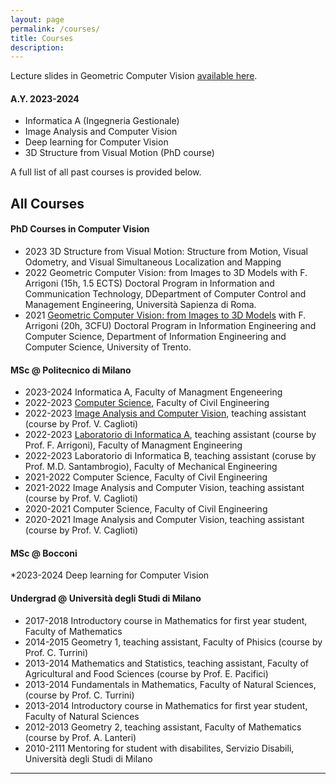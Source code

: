 ```yaml
---
layout: page
permalink: /courses/
title: Courses
description:
---
```


Lecture slides in Geometric Computer Vision [available here][GCVslides]. 

#### A.Y. 2023-2024

* Informatica A (Ingegneria Gestionale)
* Image Analysis and Computer Vision
* Deep learning for Computer Vision
* 3D Structure from Visual Motion (PhD course)

A full list of all past courses is provided below. 

## All Courses

#### PhD Courses in Computer Vision

* 2023 3D Structure from Visual Motion: Structure from Motion, Visual Odometry, and Visual Simultaneous Localization and Mapping
* 2022 Geometric Computer Vision: from Images to 3D Models with F. Arrigoni (15h, 1.5 ECTS) Doctoral Program in Information and Communication Technology, DDepartment of Computer Control and Management Engineering, Università Sapienza di Roma.<br>
* 2021 [Geometric Computer Vision: from Images to 3D Models][im23d] with F. Arrigoni (20h, 3CFU) Doctoral Program in Information Engineering and Computer Science, Department of Information Engineering and Computer Science, University of Trento.<br>


#### MSc  @ Politecnico di Milano
* 2023-2024 Informatica A, Faculty of Managment Engeneering
* 2022-2023 [Computer Science][cs], Faculty of Civil Engineering
* 2022-2023 [Image Analysis and Computer Vision][iacv], teaching assistant (course by Prof. V. Caglioti)
* 2022-2023 [Laboratorio di Informatica A][labinfo], teaching assistant (course by Prof. F. Arrigoni), Faculty of Managment Engineering
* 2022-2023 Laboratorio di Informatica B, teaching assistant (coruse by Prof. M.D. Santambrogio), Faculty of Mechanical Engineering
* 2021-2022 Computer Science, Faculty of Civil Engineering
* 2021-2022 Image Analysis and Computer Vision, teaching assistant (course by Prof. V. Caglioti)
* 2020-2021 Computer Science, Faculty of Civil Engineering
* 2020-2021 Image Analysis and Computer Vision, teaching assistant (course by Prof. V. Caglioti)

#### MSc @ Bocconi
*2023-2024 Deep learning for Computer Vision

#### Undergrad @ Università degli Studi di Milano
* 2017-2018 Introductory course in Mathematics for first year student, Faculty of Mathematics
* 2014-2015 Geometry 1, teaching assistant, Faculty of Phisics (course by Prof. C. Turrini) 
* 2013-2014 Mathematics and Statistics, teaching assistant, Faculty of Agricultural and Food Sciences (course by Prof. E. Pacifici)
* 2013-2014 Fundamentals in Mathematics, Faculty of Natural Sciences, (course by Prof. C. Turrini)
* 2013-2014 Introductory course in Mathematics for first year student, Faculty of Natural Sciences
* 2012-2013 Geometry 2, teaching assistant, Faculty of Mathematics (course by Prof. A. Lanteri)
* 2010-2111 Mentoring for student with disabilites, Servizio Disabili, Università degli Studi di Milano


***
[labinfo]:/labinfo/
[cs]:/cs2022/
[iacv]:https://boracchi.faculty.polimi.it/teaching/IACV.htm
[im23d]: https://ict.unitn.it/node/873
[GCVslides]:https://polimi365-my.sharepoint.com/:b:/g/personal/10755186_polimi_it/Eauelm2WqCJFloXOfv1OLjYBGTifoqyQAYQY1zTwccyu7A?e=CwzS05
[thesisProposal]:https://boracchi.faculty.polimi.it/docs/Thesis_Opportunities_Boracchi.pdf
